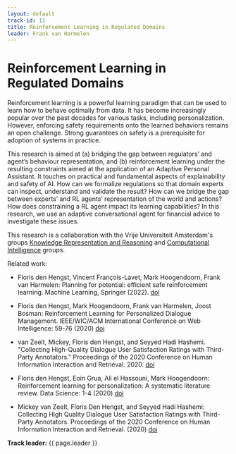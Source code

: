 ```yaml
---
layout: default
track-id: 11
title: Reinforcement Learning in Regulated Domains
leader: Frank van Harmelen
---
```


# Reinforcement Learning in Regulated Domains

Reinforcement learning is a powerful learning paradigm that can be used to learn how to behave
optimally from data. It has become increasingly popular over the past decades for various tasks,
including personalization. However, enforcing safety requirements onto the learned behaviors
remains an open challenge. Strong guarantees on safety is a prerequisite for adoption of systems
in practice.

This research is aimed at (a) bridging the gap between regulators’ and agent’s behaviour
representation, and (b) reinforcement learning under the resulting constraints aimed at the
application of an Adaptive Personal Assistant. It touches on practical and fundamental aspects of
explainability and safety of AI. How can we formalize regulations so that domain experts can
inspect, understand and validate the result?  How can we bridge the gap between experts’ and RL
agents’ representation of the world and actions?  How does constraining a RL agent impact its
learning capabilities? In this research, we use an adaptive conversational agent for financial
advice to investigate these issues.

This research is a collaboration with the Vrije
Universiteit Amsterdam's groups [Knowledge Representation and Reasoning](https://krr.cs.vu.nl/) and
[Computational Intelligence](https://cs.vu.nl/ci/) groups.

Related work:
- Floris den Hengst, Vincent François-Lavet, Mark Hoogendoorn, Frank van
  Harmelen: Planning for potential: efficient safe reinforcement learning.
  Machine Learning, Springer (2022). [doi](https://doi.org/10.1007/s10994-022-06143-6)

- Floris den Hengst, Mark Hoogendoorn, Frank van Harmelen, Joost Bosman: Reinforcement Learning
  for Personalized Dialogue Management. IEEE/WIC/ACM International Conference on Web Intelligence:
  59-76 (2020) [doi](https://doi.org/10.1145/3350546.3352501)

- van Zeelt, Mickey, Floris den Hengst, and Seyyed Hadi Hashemi. "Collecting High-Quality Dialogue
  User Satisfaction Ratings with Third-Party Annotators." Proceedings of the 2020 Conference on
  Human Information Interaction and Retrieval. 2020. [doi](https://doi.org/10.1145/3343413.3377998)

- Floris den Hengst, Eoin Grua, Ali el Hassouni, Mark Hoogendoorn: Reinforcement learning for
  personalization: A systematic literature review. Data Science: 1-4 (2020)
  [doi](https://doi.org/10.3233/DS-200028)

- Mickey van Zeelt, Floris Den Hengst, and Seyyed Hadi Hashemi: Collecting High Quality
  Dialogue User Satisfaction Ratings with Third-Party Annotators. Proceedings of the 2020
  Conference on Human Information Interaction and Retrieval. (2020)
  [doi](https://doi.org/10.1145/3343413.3377998)

**Track leader:** {{ page.leader }}
